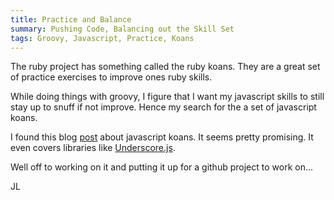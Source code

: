 ```yaml
---
title: Practice and Balance 
summary: Pushing Code, Balancing out the Skill Set
tags: Groovy, Javascript, Practice, Koans
---
```


The ruby project has something called the ruby koans.  They are a great
set of practice exercises to improve ones ruby skills.

While doing things with groovy, I figure that I want my javascript
skills to still stay up to snuff if not improve.  Hence my search for
the a set of javascript koans. 

I found this blog
[post](http://blog.blazingcloud.net/2012/12/28/javascript-koans/) about
javascript koans.  It seems pretty promising.  It even covers libraries
like [Underscore.js](http://underscorejs.org/). 

Well off to working on it and putting it up for a github project to work
on...

JL
